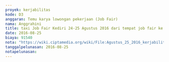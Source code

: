 ```yaml
---
proyek: kerjabilitas
kode: D3
anggaran: Temu karya lowongan pekerjaan (Job Fair)
nama: Anggrahini
title: taxi Job Fair Kediri 24-25 Agustus 2016 dari tempat job fair ke stasiun
date: 2016-08-25
biaya: 91540
nota: "https://wiki.ciptamedia.org/wiki/File:Agustus_25_2016_kerjabilitas_D3_taxi_venue_makan_stasiun_jobfair_kediri_inok.jpg"
tanggalpelunasan: 2016-08-25
notapelunasan:
---
```

